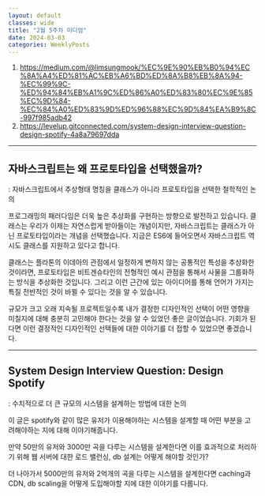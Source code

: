 ```yaml
---
layout: default
classes: wide
title: "2월 5주차 미디엄"
date: 2024-03-03
categories: WeeklyPosts
---
```


1. <https://medium.com/@limsungmook/%EC%9E%90%EB%B0%94%EC%8A%A4%ED%81%AC%EB%A6%BD%ED%8A%B8%EB%8A%94-%EC%99%9C-%ED%94%84%EB%A1%9C%ED%86%A0%ED%83%80%EC%9E%85%EC%9D%84-%EC%84%A0%ED%83%9D%ED%96%88%EC%9D%84%EA%B9%8C-997f985adb42>
2. <https://levelup.gitconnected.com/system-design-interview-question-design-spotify-4a8a79697dda>

---

## 자바스크립트는 왜 프로토타입을 선택했을까?

: 자바스크립트에서 추상형태 명칭을 클래스가 아니라 프로토타입을 선택한 철학적인 논의

프로그래밍의 패러다임은 더욱 높은 추상화를 구현하는 방향으로 발전하고 있습니다. 클래스는 우리가 이제는 자연스럽게 받아들이는 개념이지만, 자바스크립트는 클래스가 아닌 프로토타입이라는 개념을 선택했습니다. 지금은 ES6에 들어오면서 자바스크립트 역시도 클래스를 지원하고 있다고 합니다.

클래스는 플라톤의 이데아의 관점에서 일정하게 변하지 않는 공통적인 특성을 추상화한 것이라면, 프로토타입은 비트겐슈타인의 전형적인 예시 관점을 통해서 사물을 그룹화하는 방식을 추상화한 것입니다. 그리고 이런 근간에 있는 아이디어를 통해 언어가 가지는 특질 전반적인 것이 바뀔 수 있다는 것을 알 수 있습니다.

규모가 크고 오래 지속될 프로젝트일수록 내가 결정한 디자인적인 선택이 어떤 영향을 미칠지에 대해 충분히 고민해야 한다는 것을 알 수 있었던 좋은 글이었습니다. 기회가 된다면 이런 결정적인 디자인적인 선택들에 대한 이야기를 더 접할 수 있었으면 좋겠습니다.

---

## System Design Interview Question: Design Spotify

: 수치적으로 더 큰 규모의 시스템을 설계하는 방법에 대한 논의

이 글은 spotify와 같이 많은 유저가 이용해야하는 시스템을 설계할 때 어떤 부분을 고려해야하는 지에 대해 이야기해줍니다.

만약 50만의 유저와 3000만 곡을 다루는 시스템을 설계한다면 이를 효과적으로 처리하기 위해 웹 서버에 대한 로드 밸런싱, db 설계는 어떻게 해야할 것인가?

더 나아가서 5000만의 유저와 2억개의 곡을 다루는 시스템을 설계한다면 caching과 CDN, db scaling을 어떻게 도입해야할 지에 대한 이야기를 다룹니다.
